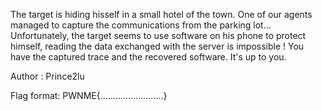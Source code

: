 The target is hiding hisself in a small hotel of the town. One of our agents managed to capture the communications from the parking lot... Unfortunately, the target seems to use software on his phone to protect himself, reading the data exchanged with the server is impossible ! You have the captured trace and the recovered software. It's up to you.

Author : Prince2lu

Flag format: PWNME{.........................}

